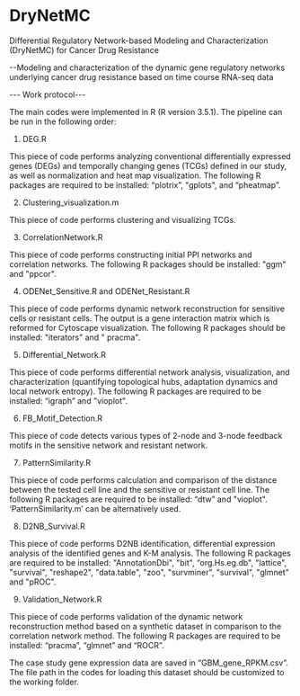 # DryNetMC
Differential Regulatory Network-based Modeling and Characterization (DryNetMC) for Cancer Drug Resistance 

--Modeling and characterization of the dynamic gene regulatory networks underlying cancer drug resistance based on time course RNA-seq data



--- Work protocol---


The main codes were implemented in R (R version 3.5.1). The pipeline can be run in the following order:

1.	DEG.R

This piece of code performs analyzing conventional differentially expressed genes (DEGs) and temporally changing genes (TCGs) defined in our study, as well as normalization and heat map visualization. The following R packages are required to be installed: “plotrix”, "gplots", and “pheatmap”.  

2.	Clustering_visualization.m

This piece of code performs clustering and visualizing TCGs. 

3.	CorrelationNetwork.R

This piece of code performs constructing initial PPI networks and correlation networks. The following R packages should be installed: "ggm" and "ppcor".

4.	ODENet_Sensitive.R and ODENet_Resistant.R

This piece of code performs dynamic network reconstruction for sensitive cells or resistant cells. The output is a gene interaction matrix which is reformed for Cytoscape visualization. The following R packages should be installed:  "iterators" and " pracma".  


5.	Differential_Network.R 

This piece of code performs differential network analysis, visualization, and characterization (quantifying topological hubs, adaptation dynamics and local network entropy). The following R packages are required to be installed: “igraph” and "vioplot".

6.	FB_Motif_Detection.R

This piece of code detects various types of 2-node and 3-node feedback motifs in the sensitive network and resistant network. 

7.	PatternSimilarity.R

This piece of code performs calculation and comparison of the distance between the tested cell line and the sensitive or resistant cell line. The following R packages are required to be installed: “dtw” and "vioplot".  ‘PatternSimilarity.m’ can be alternatively used.

8.	D2NB_Survival.R

This piece of code performs D2NB identification, differential expression analysis of the identified genes and K-M analysis. The following R packages are required to be installed: "AnnotationDbi", "bit", “org.Hs.eg.db", "lattice", "survival", "reshape2", "data.table", "zoo", "survminer", "survival", "glmnet" and "pROC".  

9.	Validation_Network.R

This piece of code performs validation of the dynamic network reconstruction method based on a synthetic dataset in comparison to the correlation network method. The following R packages are required to be installed: “pracma”, “glmnet” and “ROCR”. 


The case study gene expression data are saved in “GBM_gene_RPKM.csv”. The file path in the codes for loading this dataset should be customized to the working folder.  


